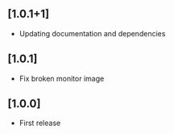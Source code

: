 ## [1.0.1+1]

- Updating documentation and dependencies

## [1.0.1]

- Fix broken monitor image 

## [1.0.0]

- First release 